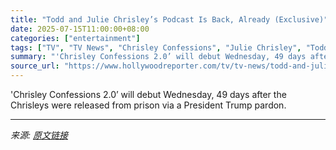 ```yaml
---
title: "Todd and Julie Chrisley’s Podcast Is Back, Already (Exclusive)"
date: 2025-07-15T11:00:00+08:00
categories: ["entertainment"]
tags: ["TV", "TV News", "Chrisley Confessions", "Julie Chrisley", "Todd Chrisley"]
summary: "'Chrisley Confessions 2.0’ will debut Wednesday, 49 days after the Chrisleys were released from prison via a President Trump pardon."
source_url: "https://www.hollywoodreporter.com/tv/tv-news/todd-and-julie-chrisley-podcast-returns-after-prison-pardon-1236308982/"
---
```


'Chrisley Confessions 2.0’ will debut Wednesday, 49 days after the Chrisleys were released from prison via a President Trump pardon.

---

*来源: [原文链接](https://www.hollywoodreporter.com/tv/tv-news/todd-and-julie-chrisley-podcast-returns-after-prison-pardon-1236308982/)*
